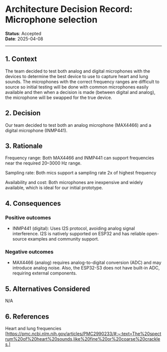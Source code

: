 # Architecture Decision Record: Microphone selection

**Status**: Accepted  
**Date**: 2025-04-08 

---

## 1. Context

The team decided to test both analog and digital microphones with the devices to determine the best device to use to capture heart and lung sounds. The microphones with the correct frequency ranges are difficult to source so initial testing will be done with common microphones easily available and then when a decision is made (between digital and analog), the microphone will be swapped for the true device.

## 2. Decision

Our team decided to test both an analog microphone (MAX4466) and a digital microphone (INMP441).

## 3. Rationale

Frequency range: Both MAX4466 and INMP441 can support frequencies near the required 20–3000 Hz range.

Sampling rate: Both mics support a sampling rate 2x of highest frequency

Availability and cost: Both microphones are inexpensive and widely available, which is ideal for our initial prototype.

## 4. Consequences


### Positive outcomes

- INMP441 (digital): Uses I2S protocol, avoiding analog signal interference. I2S is natively supported on ESP32 and has reliable open-source examples and community support.

### Negative outcomes
- MAX4466 (analog) requires analog-to-digital conversion (ADC) and may introduce analog noise. Also, the ESP32-S3 does not have built-in ADC, requiring external components.


## 5. Alternatives Considered

N/A

## 6. References

Heart and lung frequencies [https://pmc.ncbi.nlm.nih.gov/articles/PMC2990233/#:~:text=The%20spectrum%20of%20heart%20sounds,like%20fine%20or%20coarse%20crackles.]

